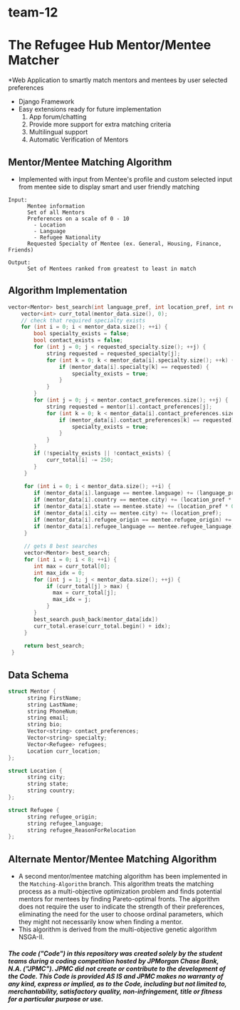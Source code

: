 # team-12
# The Refugee Hub Mentor/Mentee Matcher
*Web Application to smartly match mentors and mentees by user selected preferences
* Django Framework
* Easy extensions ready for future implementation
  1. App forum/chatting
  2. Provide more support for extra matching criteria
  3. Multilingual support
  4. Automatic Verification of Mentors
## Mentor/Mentee Matching Algorithm
* Implemented with input from Mentee's profile and custom selected input from mentee side to display smart and user friendly matching
```
Input:
      Mentee information
      Set of all Mentors
      Preferences on a scale of 0 - 10
        - Location
        - Language
        - Refugee Nationality
      Requested Specialty of Mentee (ex. General, Housing, Finance, Friends)
      
Output:
      Set of Mentees ranked from greatest to least in match     
```
## Algorithm Implementation
```c++
vector<Mentor> best_search(int language_pref, int location_pref, int refugee_pref, vector<string> requested_specialty, vector<Mentor> &mentor_data, Mentee &mentee) {
    vector<int> curr_total(mentor_data.size(), 0);
    // check that required specialty exists
    for (int i = 0; i < mentor_data.size(); ++i) {
        bool specialty_exists = false;
        bool contact_exists = false;
        for (int j = 0; j < requested_specialty.size(); ++j) {
            string requested = requested_specialty[j];
            for (int k = 0; k < mentor_data[i].specialty.size(); ++k) {
                if (mentor_data[i].specialty[k] == requested) {
                    specialty_exists = true;
                }
            }
        }
        for (int j = 0; j < mentor.contact_preferences.size(); ++j) {
            string requested = mentor[i].contact_preferences[j];
            for (int k = 0; k < mentor_data[i].contact_preferences.size(); ++k) {
                if (mentor_data[i].contact_preferences[k] == requested) {
                    specialty_exists = true;
                }
            }
        }
        if (!specialty_exists || !contact_exists) {
            curr_total[i] -= 250;
        }
     }
     
     for (int i = 0; i < mentor_data.size(); ++i) {
        if (mentor_data[i].language == mentee.language) += (language_pref);
        if (mentor_data[i].country == mentee.city) += (location_pref * 0.25);
        if (mentor_data[i].state == mentee.state) += (location_pref * 0.5);
        if (mentor_data[i].city == mentee.city) += (location_pref);
        if (mentor_data[i].refugee_origin == mentee.refugee_origin) += (refugee_pref);
        if (mentor_data[i].refugee_language == mentee.refugee_language) += (refugee_pref * 0.5);
     }
     
     // gets 8 best searches
     vector<Mentor> best_search;
     for (int i = 0; i < 8; ++i) {
        int max = curr_total[0];
        int max_idx = 0;
        for (int j = 1; j < mentor_data.size(); ++j) {
            if (curr_total[j] > max) {
              max = curr_total[j];
              max_idx = j;
            }
        }
        best_search.push_back(mentor_data[idx])
        curr_total.erase(curr_total.begin() + idx);
     }
     
     return best_search;
 }         
```
## Data Schema
```c++
struct Mentor {
      string FirstName;
      string LastName;
      string PhoneNum;
      string email;
      string bio;
      Vector<string> contact_preferences;
      Vector<string> specialty;
      Vector<Refugee> refugees;
      Location curr_location;
};

struct Location {
      string city;
      string state;
      string country;
};

struct Refugee {
      string refugee_origin;
      string refugee_language;
      string refugee_ReasonForRelocation
};
```

## Alternate Mentor/Mentee Matching Algorithm
* A second mentor/mentee matching algorithm has been implemented in the ```Matching-Algorithm``` branch. This algorithm treats the matching process as a multi-objective optimization problem and finds potential mentors for mentees by finding Pareto-optimal fronts. The algorithm does not require the user to indicate the strength of their preferences, eliminating the need for the user to choose ordinal parameters, which they might not necessarily know when finding a mentor.
* This algorithm is derived from the multi-objective genetic algorithm NSGA-II.

##### The code ("Code") in this repository was created solely by the student teams during a coding competition hosted by JPMorgan Chase Bank, N.A. ("JPMC").						JPMC did not create or contribute to the development of the Code.  This Code is provided AS IS and JPMC makes no warranty of any kind, express or implied, as to the Code,						including but not limited to, merchantability, satisfactory quality, non-infringement, title or fitness for a particular purpose or use.